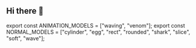 ## Hi there 👋

export const ANIMATION_MODELS = ["waving", "venom"];
export const NORMAL_MODELS = ["cylinder", "egg", "rect", "rounded", "shark", "slice", "soft", "wave"];

